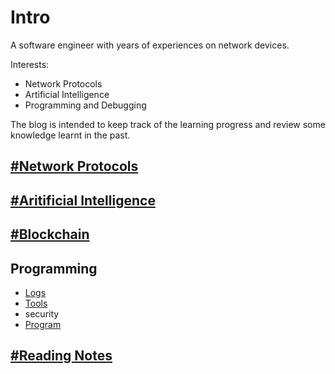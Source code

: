 # Intro

A software engineer with years of experiences on network devices.

Interests:

* Network Protocols
* Artificial Intelligence
* Programming and Debugging

The blog is intended to keep track of the learning progress
and review some knowledge learnt in the past.

## [#Network Protocols](./protocols.md)

## [#Aritificial Intelligence](./ai.md)

## [#Blockchain](./blockchain/blockchain.md)

## Programming

* [Logs](./programming/log.md)
* [Tools](./programming/tools/tools.md)
* security
* [Program](./programming/program.md)

## [#Reading Notes](./notes/note.md)
